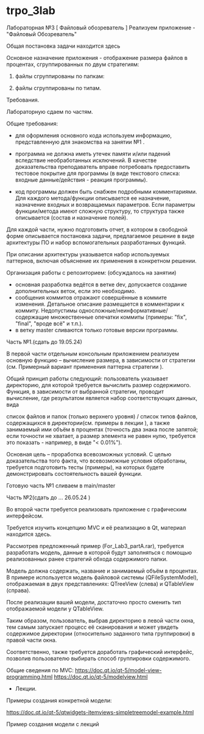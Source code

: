 # trpo_3lab
Лабораторная №3 [ Файловый обозреватель ]
Реализуем приложение  - "Файловый Обозреватель"

Общая постановка задачи находится здесь 

Основное назначение приложения - отображение размера файлов в процентах, сгруппированных по двум стратегиям:

1. файлы сгруппированы по папкам:

2. файлы сгруппированы по типам.

Требования.

Лабораторную сдаем по частям.

Общие требования:

- для оформления основного кода используем информацию, представленную для знакомства на занятии №1 .

- программа не должна иметь утечек памяти и/или падений вследствие необработанных исключений. В качестве доказательства преподаватель вправе потребовать предоставить тестовое покрытие для программы (в виде текстового списка: входные данные/действия - реакция программы).

 - код программы должен быть снабжен подробными комментариями. Для каждого метода/функции описывается ее назначение, назначение входных и возвращаемых параметров. Если параметры функции/метода имеют сложную структуру, то структура также описывается (состав и назначение полей).   

Для каждой части, нужно подготовить отчет, в котором в свободной форме описывается постановка задачи, предлагаемое решение в виде архитектуры ПО и набор вспомогательных разработанных функций. 

При описании архитектуры указывается набор используемых паттернов, включая объяснение их применения в конкретном решении.

Организация работы с репозиторием: (обсуждалось на занятии)

- основная разработка ведётся в ветке dev, допускается создание дополнительных веток, если это необходимо.
- сообщения коммитов отражают совершённые в коммите изменения. Детальное описание размещается в комментарии к коммиту. Недопустимы односложные/неинформативные/содержащие множественные опечатки коммиты (примеры: "fix", "final", "вроде всё" и т.п.).
- в ветку master сливаются только готовые версии программы.

Часть №1.(сдать до  19.05.24)

В первой части отдельным консольным приложением реализуем основную функцию –  вычисление размера, в зависимости от стратегии (см. Примерный вариант применения паттерна стратегии  ).

Общий принцип работы следующий: пользователь указывает директорию, для которой требуется вычислить размер содержимого.
Функция, в зависимости от выбранной стратегии, проводит вычисление, где результатом является набор соответствующих данных, вида

список файлов и папок (только верхнего уровня) / список типов файлов, содержащихся в директории(см. примеры в лекции ), а также занимаемый ими объём в процентах (точность два знака после запятой; если точности не хватает, а размер элемента не равен нулю, требуется это показать - например, в виде "< 0.01%").

Основная цель – проработка всевозможных условий. С целью доказательства того факта, что всевозможные условия обработаны, требуется подготовить тесты (примеры), на которых будете демонстрировать состоятельность вашей функции.

Готовую часть №1 сливаем в main/master

Часть №2(сдать до ... 26.05.24 )

Во второй части требуется реализовать приложение с графическим интерфейсом.

Требуется изучить концепцию MVC и её реализацию в Qt, материал находится здесь.

Рассмотрев предложенный пример (For_Lab3_partA.rar), требуется разработать модель, данные в которой будут заполняться с помощью реализованных ранее стратегий обхода содержимого папки.

Модель должна содержать,  название и занимаемый объём в процентах. 
В примере используется модель файловой системы (QFileSystemModel), отображаемая в двух представлениях: QTreeView (слева) и QTableView (справа).

После реализации вашей модели, достаточно просто сменить тип отображаемой модели у QTableView.

Таким образом, пользователь, выбрав директорию в левой части окна, тем самым запускает процесс её сканирования и может увидеть содержимое директории (относительно заданного типа группировки) в правой части окна.

Соответственно, также требуется доработать графический интерфейс, позволив пользователю выбирать способ группировки содержимого.

Общие сведения по MVC:
https://doc.qt.io/qt-5/model-view-programming.html
https://doc.qt.io/qt-5/modelview.html
+ Лекции.

Примеры создания конкретной модели:

https://doc.qt.io/qt-5/qtwidgets-itemviews-simpletreemodel-example.html

Пример создания модели с лекций   
